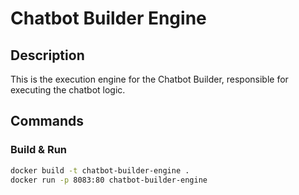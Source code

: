 # Chatbot Builder Engine

## Description

This is the execution engine for the Chatbot Builder, responsible for executing the chatbot logic.

## Commands

### Build & Run

```bash
docker build -t chatbot-builder-engine .
docker run -p 8083:80 chatbot-builder-engine
```
